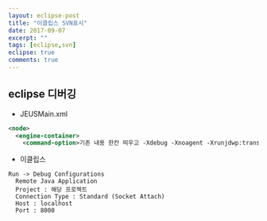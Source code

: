 ```yaml
---
layout: eclipse-post
title: "이클립스 SVN표시"
date: 2017-09-07
excerpt: ""
tags: [eclipse,svn]
eclipse: true
comments: true
---
```


## eclipse 디버깅

 - JEUSMain.xml  

~~~xml
<node>
  <engine-container>
    <command-option>기존 내용 한칸 띄우고 -Xdebug -Xnoagent -Xrunjdwp:transport=dt_socket,address=8000,server=y,suspend=n -server<command-option>
~~~

 - 이클립스  

~~~
Run -> Debug Configurations
  Remote Java Application
  Project : 해당 프로젝트
  Connection Type : Standard (Socket Attach)
  Host : localhost
  Port : 8000
~~~
